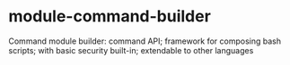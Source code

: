 # module-command-builder
Command module builder: command API; framework for composing bash scripts; with basic security built-in; extendable to other languages
